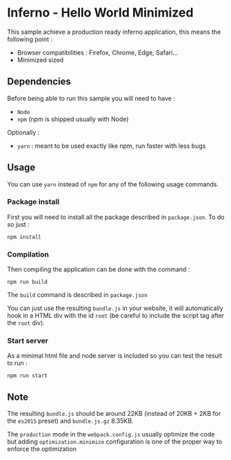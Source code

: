 # Inferno - Hello World Minimized

This sample achieve a production ready inferno application, this means the following point :

* Browser compatibilities : Firefox, Chrome, Edge, Safari...
* Minimized sized


## Dependencies

Before being able to run this sample you will need to have :

* `Node`
* `npm` (npm is shipped usually with Node)

Optionally :

* `yarn` : meant to be used exactly like npm, run faster with less bugs

## Usage

You can use `yarn` instead of `npm` for any of the following usage commands.


### Package install
First you will need to install all the package described in `package.json`. To do so just :

```npm install```

### Compilation
Then compiling the application can be done with the command :

```npm run build```

The `build` command is described in `package.json`

You can just use the resulting `bundle.js` in your website, it will automatically hook in a HTML div with the id `root` (be careful to include the script tag after the `root` div).

### Start server
As a minimal html file and node server is included so you can test the result to run :

```npm run start```


## Note

The resulting `bundle.js` should be around 22KB (instead of 20KB + 2KB for the `es2015` preset) and `bundle.js.gz` 8.35KB.

The `production` mode in the `webpack.config.js` usually optimize the code but adding `optimization.minimize` configuration is one of the proper way to enforce the optimization
